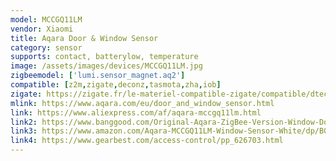 ```yaml
---
model: MCCGQ11LM
vendor: Xiaomi
title: Aqara Door & Window Sensor
category: sensor
supports: contact, batterylow, temperature
image: /assets/images/devices/MCCGQ11LM.jpg
zigbeemodel: ['lumi.sensor_magnet.aq2']
compatible: [z2m,zigate,deconz,tasmota,zha,iob]
zigate: https://zigate.fr/le-materiel-compatible-zigate/compatible/dtecteurouverturedeporteaqara
mlink: https://www.aqara.com/eu/door_and_window_sensor.html
link: https://www.aliexpress.com/af/aqara-mccgq11lm.html
link2: https://www.banggood.com/Original-Aqara-ZigBee-Version-Window-Door-Sensor-Smart-Home-Kit-Remote-Alarm-Xiaomi-Eco-System-p-1149705.html
link3: https://www.amazon.com/Aqara-MCCGQ11LM-Window-Sensor-White/dp/B07D37VDM3
link4: https://www.gearbest.com/access-control/pp_626703.html
---
```



